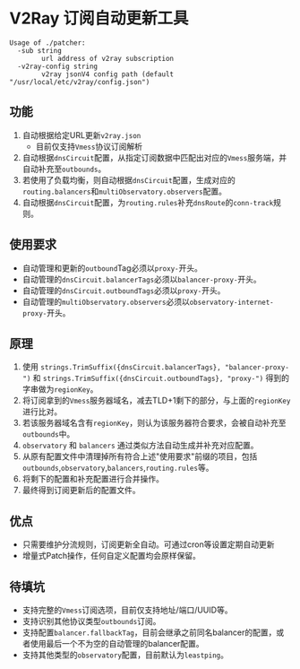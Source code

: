 # V2Ray 订阅自动更新工具


```shell
Usage of ./patcher:
  -sub string
    	url address of v2ray subscription
  -v2ray-config string
    	v2ray jsonV4 config path (default "/usr/local/etc/v2ray/config.json")

```

## 功能
1. 自动根据给定URL更新`v2ray.json`
    * 目前仅支持`Vmess`协议订阅解析
2. 自动根据`dnsCircuit`配置，从指定订阅数据中匹配出对应的`Vmess`服务端，并自动补充至`outbounds`。
3. 若使用了负载均衡，则自动根据`dnsCircuit`配置，生成对应的`routing.balancers`和`multiObservatory.observers`配置。
4. 自动根据`dnsCircuit`配置，为`routing.rules`补充`dnsRoute`的`conn-track`规则。

## 使用要求
* 自动管理和更新的`outbound`Tag必须以`proxy-`开头。
* 自动管理的`dnsCircuit.balancerTags`必须以`balancer-proxy-`开头。
* 自动管理的`dnsCircuit.outboundTags`必须以`proxy-`开头。
* 自动管理的`multiObservatory.observers`必须以`observatory-internet-proxy-`开头。

## 原理
1. 使用 `strings.TrimSuffix({dnsCircuit.balancerTags}, "balancer-proxy-")` 和
`strings.TrimSuffix({dnsCircuit.outboundTags}, "proxy-")` 得到的字串做为`regionKey`。
2. 将订阅拿到的`Vmess`服务器域名，减去TLD+1剩下的部分，与上面的`regionKey`进行比对。
3. 若该服务器域名含有`regionKey`，则认为该服务器符合要求，会被自动补充至`outbounds`中。
4. `observatory` 和 `balancers` 通过类似方法自动生成并补充对应配置。
5. 从原有配置文件中清理掉所有符合上述"使用要求"前缀的项目，包括`outbounds`,`observatory`,`balancers`,`routing.rules`等。
6. 将剩下的配置和补充配置进行合并操作。
7. 最终得到订阅更新后的配置文件。

## 优点
* 只需要维护分流规则，订阅更新全自动。可通过cron等设置定期自动更新
* 增量式Patch操作，任何自定义配置均会原样保留。

## 待填坑
* 支持完整的`Vmess`订阅选项，目前仅支持地址/端口/UUID等。
* 支持识别其他协议类型`outbounds`订阅。
* 支持配置`balancer.fallbackTag`，目前会继承之前同名balancer的配置，或者使用最后一个不为空的自动管理的balancer配置。
* 支持其他类型的`observatory`配置，目前默认为`leastping`。
